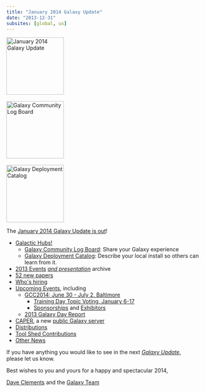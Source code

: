 ```yaml
---
title: "January 2014 Galaxy Update"
date: "2013-12-31"
subsites: [global, us]
---
```

<div class='right'>
<a href='/galaxy-updates/2014-01/'><img src="/images/logos/GalaxyUpdate200.png" alt="January 2014 Galaxy Update" width=150 /></a>
<br /><br />
<a href='/galaxy-updates/2014-01/#galaxy-community-log-board'><img src="/images/logos/LogBoardWText200.png" alt="Galaxy Community Log Board" width="150" /></a>
<br /><br />
<a href='/galaxy-updates/2014-01/#galaxy-deployment-catalog'><img src="/images/logos/GalaxyDeploymentCatalog200.png" alt="Galaxy Deployment Catalog" width="150" /></a>
</div>

The [January 2014 Galaxy Update is out](/galaxy-updates/2014-01/)!

* [Galactic Hubs!](/galaxy-updates/2014-01/#galaxy-community-hubs)
    * [Galaxy Community Log Board](/galaxy-updates/2014-01/#galaxy-community-log-board): Share your Galaxy experience
    * [Galaxy Deployment Catalog](/galaxy-updates/2014-01/#galaxy-deployment-catalog): Describe your local install so others can learn from it.
* [2013 Events](/galaxy-updates/2014-01/#2013-events-archive) *[and presentation](/galaxy-updates/2014-01/#2013-events-archive)* archive
* [52 new papers](/galaxy-updates/2014-01/#new-papers)
* [Who's hiring](/galaxy-updates/2014-01/#whos-hiring)
* [Upcoming Events](/galaxy-updates/2014-01/#events), including
    * [GCC2014: June 30 - July 2, Baltimore](/galaxy-updates/2014-01/#gcc2014-june-30---july-2-baltimore)
        * [Training Day Topic Voting, January 6-17](/galaxy-updates/2014-01/#training-day-topic-voting-january-6-17)
        * [Sponsorships](/galaxy-updates/2014-01/#sponsorships) and [Exhibitors](/galaxy-updates/2014-01/#exhibitors)
    * [2013 Galaxy Day Report](/galaxy-updates/2014-01/#2013-galaxy-day-report)
* [CAPER](/galaxy-updates/2014-01/#caper), a new [public Galaxy server](/galaxy-updates/2014-01/#new-public-servers)
* [Distributions](/galaxy-updates/2014-01/#galaxy-distributions)
* [Tool Shed Contributions](/galaxy-updates/2014-01/#toolshed-contributions)
* [Other News](/galaxy-updates/2014-01/#other-news)

If you have anything you would like to see in the next *[Galaxy Update](/galaxy-updates/)*, please let us know.

Best wishes to you and yours for a happy and spectacular 2014,

[Dave Clements](/people/dave-clements/) and the [Galaxy Team](/galaxy-team/)
